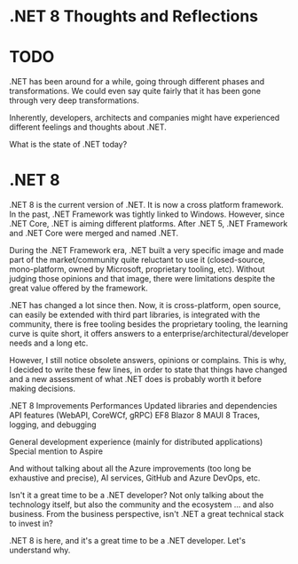 # .NET 8 Thoughts and Reflections
# TODO

.NET has been around for a while, going through different phases and transformations.
We could even say quite fairly that it has been gone through very deep transformations.

Inherently, developers, architects and companies might have experienced different feelings and thoughts about .NET.

What is the state of .NET today?

# .NET 8

.NET 8 is the current version of .NET.
It is now a cross platform framework. In the past, .NET Framework was tightly linked to Windows. However, since .NET Core, .NET is aiming different platforms.
After .NET 5, .NET Framework and .NET Core were merged and named .NET.

During the .NET Framework era, .NET built a very specific image and made part of the market/community quite reluctant to use it (closed-source, mono-platform, owned by Microsoft, proprietary tooling, etc). Without judging those opinions and that image, there were limitations despite the great value offered by the framework.

.NET has changed a lot since then. Now, it is cross-platform, open source, can easily be extended with third part libraries, is integrated with the community, there is free tooling besides the proprietary tooling, the learning curve is quite short, it offers answers to a enterprise/architectural/developer needs and a long etc.

However, I still notice obsolete answers, opinions or complains. This is why, I decided to write these few lines, in order to state that things have changed and a new assessment of what .NET does is probably worth it before making decisions.




.NET 8 Improvements
Performances
Updated libraries and dependencies
API features (WebAPI, CoreWCf, gRPC)
EF8
Blazor 8
MAUI 8
Traces, logging, and debugging

General development experience (mainly for distributed applications)
Special mention to Aspire

And without talking about all the Azure improvements (too long be exhaustive and precise), AI services, GitHub and Azure DevOps, etc.

Isn't it a great time to be a .NET developer?
Not only talking about the technology itself, but also the community and the ecosystem ... and also business.
From the business perspective, isn't .NET a great technical stack to invest in?


.NET 8 is here, and it's a great time to be a .NET developer.
Let's understand why.

